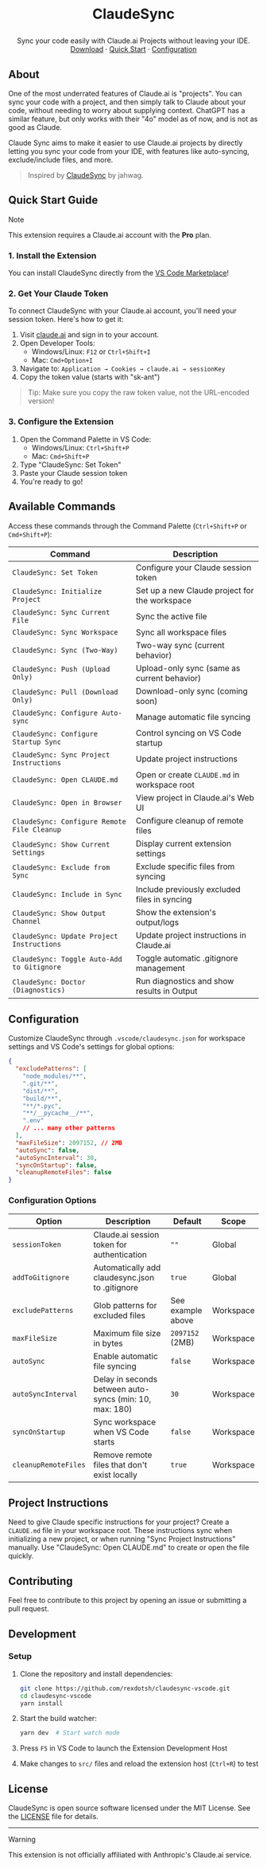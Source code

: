 <!-- small hack to not make the logo show up in the marketplace -->
<h1>
<p align="center">
  <a href="https://marketplace.visualstudio.com/items?itemName=rexdotsh.claudesync" style="display: none;">
    <picture>
      <source media="(prefers-color-scheme: dark)" srcset="https://raw.githubusercontent.com/rexdotsh/claudesync-vscode/main/assets/logo.png" width="128">
      <source media="(prefers-color-scheme: light)" srcset="https://raw.githubusercontent.com/rexdotsh/claudesync-vscode/main/assets/logo.png" width="128">
      <img src="https://raw.githubusercontent.com/rexdotsh/claudesync-vscode/main/assets/logo.png" alt="Logo">
    </picture>
  </a>
  <br>ClaudeSync
</h1>
  <p align="center">
    Sync your code easily with Claude.ai Projects without leaving your IDE.
    <br />
    <a href="https://marketplace.visualstudio.com/items?itemName=rexdotsh.claudesync">Download</a>
    ·
    <a href="#quick-start-guide">Quick Start</a>
    ·
    <a href="#configuration">Configuration</a>
  </p>
</p>

## About

One of the most underrated features of Claude.ai is "projects". You can sync your code with a project, and then simply talk to Claude about your code, without needing to worry about supplying context. ChatGPT has a similar feature, but only works with their "4o" model as of now, and is not as good as Claude.

Claude Sync aims to make it easier to use Claude.ai projects by directly letting you sync your code from your IDE, with features like auto-syncing, exclude/include files, and more.

> Inspired by [ClaudeSync](https://github.com/jahwag/ClaudeSync) by jahwag.

## Quick Start Guide

> [!NOTE]
> This extension requires a Claude.ai account with the **Pro** plan.

### 1. Install the Extension

You can install ClaudeSync directly from the [VS Code Marketplace](https://marketplace.visualstudio.com/items?itemName=rexdotsh.claudesync)!

### 2. Get Your Claude Token

To connect ClaudeSync with your Claude.ai account, you'll need your session token. Here's how to get it:

1. Visit [claude.ai](https://claude.ai) and sign in to your account.
2. Open Developer Tools:
   - Windows/Linux: `F12` or `Ctrl+Shift+I`
   - Mac: `Cmd+Option+I`
3. Navigate to: `Application → Cookies → claude.ai → sessionKey`
4. Copy the token value (starts with "sk-ant")

> Tip: Make sure you copy the raw token value, not the URL-encoded version!

### 3. Configure the Extension

1. Open the Command Palette in VS Code:
   - Windows/Linux: `Ctrl+Shift+P`
   - Mac: `Cmd+Shift+P`
2. Type "ClaudeSync: Set Token"
3. Paste your Claude session token
4. You're ready to go!

## Available Commands

Access these commands through the Command Palette (`Ctrl+Shift+P` or `Cmd+Shift+P`):

| Command                                     | Description                                   |
| ------------------------------------------- | --------------------------------------------- |
| `ClaudeSync: Set Token`                     | Configure your Claude session token           |
| `ClaudeSync: Initialize Project`            | Set up a new Claude project for the workspace |
| `ClaudeSync: Sync Current File`             | Sync the active file                          |
| `ClaudeSync: Sync Workspace`                | Sync all workspace files                      |
| `ClaudeSync: Sync (Two-Way)`                | Two-way sync (current behavior)               |
| `ClaudeSync: Push (Upload Only)`           | Upload-only sync (same as current behavior)   |
| `ClaudeSync: Pull (Download Only)`         | Download-only sync (coming soon)              |
| `ClaudeSync: Configure Auto-sync`           | Manage automatic file syncing                 |
| `ClaudeSync: Configure Startup Sync`        | Control syncing on VS Code startup            |
| `ClaudeSync: Sync Project Instructions`     | Update project instructions                   |
| `ClaudeSync: Open CLAUDE.md`                | Open or create `CLAUDE.md` in workspace root  |
| `ClaudeSync: Open in Browser`               | View project in Claude.ai's Web UI            |
| `ClaudeSync: Configure Remote File Cleanup` | Configure cleanup of remote files             |
| `ClaudeSync: Show Current Settings`         | Display current extension settings            |
| `ClaudeSync: Exclude from Sync`             | Exclude specific files from syncing           |
| `ClaudeSync: Include in Sync`               | Include previously excluded files in syncing  |
| `ClaudeSync: Show Output Channel`           | Show the extension's output/logs              |
| `ClaudeSync: Update Project Instructions`   | Update project instructions in Claude.ai      |
| `ClaudeSync: Toggle Auto-Add to Gitignore`  | Toggle automatic .gitignore management        |
| `ClaudeSync: Doctor (Diagnostics)`          | Run diagnostics and show results in Output    |

## Configuration

Customize ClaudeSync through `.vscode/claudesync.json` for workspace settings and VS Code's settings for global options:

```json
{
  "excludePatterns": [
    "node_modules/**",
    ".git/**",
    "dist/**",
    "build/**",
    "**/*.pyc",
    "**/__pycache__/**",
    ".env"
    // ... many other patterns
  ],
  "maxFileSize": 2097152, // 2MB
  "autoSync": false,
  "autoSyncInterval": 30,
  "syncOnStartup": false,
  "cleanupRemoteFiles": false
}
```

### Configuration Options

| Option               | Description                                             | Default           | Scope     |
| -------------------- | ------------------------------------------------------- | ----------------- | --------- |
| `sessionToken`       | Claude.ai session token for authentication              | `""`              | Global    |
| `addToGitignore`     | Automatically add claudesync.json to .gitignore         | `true`            | Global    |
| `excludePatterns`    | Glob patterns for excluded files                        | See example above | Workspace |
| `maxFileSize`        | Maximum file size in bytes                              | `2097152` (2MB)   | Workspace |
| `autoSync`           | Enable automatic file syncing                           | `false`           | Workspace |
| `autoSyncInterval`   | Delay in seconds between auto-syncs (min: 10, max: 180) | `30`              | Workspace |
| `syncOnStartup`      | Sync workspace when VS Code starts                      | `false`           | Workspace |
| `cleanupRemoteFiles` | Remove remote files that don't exist locally            | `true`            | Workspace |

## Project Instructions

Need to give Claude specific instructions for your project? Create a `CLAUDE.md` file in your workspace root. These instructions sync when initializing a new project, or when running "Sync Project Instructions" manually. Use "ClaudeSync: Open CLAUDE.md" to create or open the file quickly.

## Contributing

Feel free to contribute to this project by opening an issue or submitting a pull request.

## Development

### Setup

1. Clone the repository and install dependencies:
   ```bash
   git clone https://github.com/rexdotsh/claudesync-vscode.git
   cd claudesync-vscode
   yarn install
   ```

2. Start the build watcher:
   ```bash
   yarn dev  # Start watch mode
   ```

3. Press `F5` in VS Code to launch the Extension Development Host

4. Make changes to `src/` files and reload the extension host (`Ctrl+R`) to test

## License

ClaudeSync is open source software licensed under the MIT License. See the [LICENSE](LICENSE) file for details.

---

> [!WARNING]
> This extension is not officially affiliated with Anthropic's Claude.ai service.
